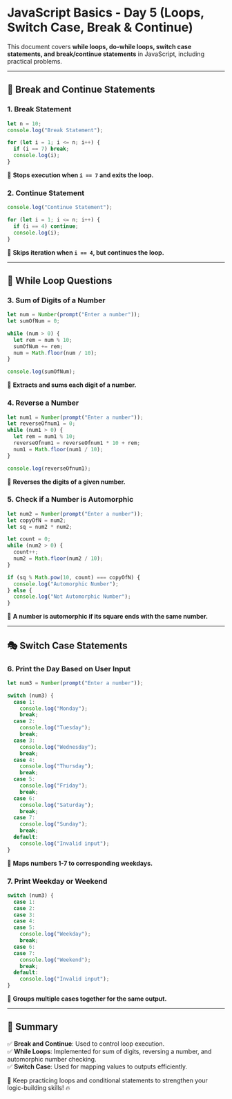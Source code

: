 # JavaScript Basics - Day 5 (Loops, Switch Case, Break & Continue)

This document covers **while loops, do-while loops, switch case statements, and break/continue statements** in JavaScript, including practical problems.

---

## 🚀 Break and Continue Statements

### **1. Break Statement**

```js
let n = 10;
console.log("Break Statement");

for (let i = 1; i <= n; i++) {
  if (i == 7) break;
  console.log(i);
}
```

🔹 **Stops execution when `i == 7` and exits the loop.**

### **2. Continue Statement**

```js
console.log("Continue Statement");

for (let i = 1; i <= n; i++) {
  if (i == 4) continue;
  console.log(i);
}
```

🔹 **Skips iteration when `i == 4`, but continues the loop.**

---

## 🔄 While Loop Questions

### **3. Sum of Digits of a Number**

```js
let num = Number(prompt("Enter a number"));
let sumOfNum = 0;

while (num > 0) {
  let rem = num % 10;
  sumOfNum += rem;
  num = Math.floor(num / 10);
}

console.log(sumOfNum);
```

🔹 **Extracts and sums each digit of a number.**

### **4. Reverse a Number**

```js
let num1 = Number(prompt("Enter a number"));
let reverseOfnum1 = 0;
while (num1 > 0) {
  let rem = num1 % 10;
  reverseOfnum1 = reverseOfnum1 * 10 + rem;
  num1 = Math.floor(num1 / 10);
}

console.log(reverseOfnum1);
```

🔹 **Reverses the digits of a given number.**

### **5. Check if a Number is Automorphic**

```js
let num2 = Number(prompt("Enter a number"));
let copyOfN = num2;
let sq = num2 * num2;

let count = 0;
while (num2 > 0) {
  count++;
  num2 = Math.floor(num2 / 10);
}

if (sq % Math.pow(10, count) === copyOfN) {
  console.log("Automorphic Number");
} else {
  console.log("Not Automorphic Number");
}
```

🔹 **A number is automorphic if its square ends with the same number.**

---

## 🎭 Switch Case Statements

### **6. Print the Day Based on User Input**

```js
let num3 = Number(prompt("Enter a number"));

switch (num3) {
  case 1:
    console.log("Monday");
    break;
  case 2:
    console.log("Tuesday");
    break;
  case 3:
    console.log("Wednesday");
    break;
  case 4:
    console.log("Thursday");
    break;
  case 5:
    console.log("Friday");
    break;
  case 6:
    console.log("Saturday");
    break;
  case 7:
    console.log("Sunday");
    break;
  default:
    console.log("Invalid input");
}
```

🔹 **Maps numbers 1-7 to corresponding weekdays.**

### **7. Print Weekday or Weekend**

```js
switch (num3) {
  case 1:
  case 2:
  case 3:
  case 4:
  case 5:
    console.log("Weekday");
    break;
  case 6:
  case 7:
    console.log("Weekend");
    break;
  default:
    console.log("Invalid input");
}
```

🔹 **Groups multiple cases together for the same output.**

---

## 📌 Summary

✅ **Break and Continue**: Used to control loop execution.  
✅ **While Loops**: Implemented for sum of digits, reversing a number, and automorphic number checking.  
✅ **Switch Case**: Used for mapping values to outputs efficiently.

🚀 Keep practicing loops and conditional statements to strengthen your logic-building skills! 🔥
